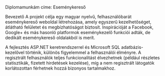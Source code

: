 Diplomamunkám címe: Eseménykereső

Bevezető
A projekt célja egy magyar nyelvű, felhasználóbarát eseménykereső weboldal létrehozása, amely egyszerű kezelhetőséget, átlátható felületet és megbízhatóságot biztosít. 
Inspirációját a Facebook, Google+ és más hasonló platformok eseménykezelő funkciói adták, de dedikált eseménykereső oldalakból is merít.

A fejlesztés ASP.NET keretrendszerrel és Microsoft SQL adatbázis-kezelővel történik, különös figyelemmel a felhasználói élményre. 
A regisztrált felhasználók teljes funkcionalitást élvezhetnek (például részletes statisztikák, fizetett hirdetések kezelése), míg a nem regisztrált látogatók korlátozottan férhetnek hozzá bizonyos tartalmakhoz.

